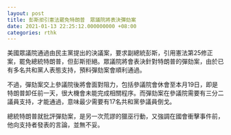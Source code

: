 ```yaml
---
layout: post
title: 彭斯拒引憲法罷免特朗普　眾議院將表決彈劾案
date: 2021-01-13 22:25:12.000000000 +08:00
categories: rthk
---
```


美國眾議院通過由民主黨提出的決議案，要求副總統彭斯，引用憲法第25修正案，罷免總統特朗普，但彭斯拒絕。眾議院將會表決針對特朗普的彈劾案，由於已有多名共和黨人表態支持，預料彈劾案會順利通過。

不過，彈劾案交上參議院後將會面對阻力，包括參議院會休會至本月19日，即是特朗普卸任前一天，很大機會未能完成相關程序。而彈劾案在參議院需要有三分二議員支持，才能通過，意味最少需要有17名共和黨參議員倒戈。

總統特朗普就批評彈劾案，是另一次荒謬的獵巫行動，又強調在國會衝擊事件前，他向支持者發表的言論，並無不妥。
